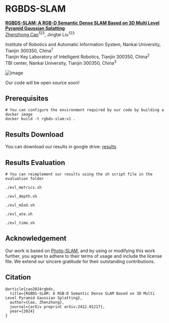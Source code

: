 # RGBDS-SLAM

[**RGBDS-SLAM: A RGB-D Semantic Dense SLAM Based on 3D Multi Level Pyramid Gaussian Splatting**](https://arxiv.org/pdf/2412.01217) <br>
[Zhenzhong Cao](https://zhenzhongcao.github.io/)<sup>123</sup>,  Jingtai Liu<sup>123</sup> <br>

Institute of Robotics and Automatic Information System, Nankai University, Tianjin 300350, China<sup>1</sup> <br>
Tianjin Key Laboratory of Intelligent Robotics, Tianjin 300350, China<sup>2</sup> <br>
TBI center, Nankai University, Tianjin 300350, China<sup>3</sup> <br>

![image](https://github.com/zhenzhongcao/RGBDS-SLAM/blob/main/demo/RGBDS-SLAM.gif "rgbds-slam")<br>

Our code will be open source soon!

## Prerequisites
```
# You can configure the environment required by our code by building a docker image
docker build -t rgbds-slam:v1 .
```

## Results Download

You can download our results in google drive: [results](https://drive.google.com/file/d/1Ksz1fA6a7VpWZ8ifL41SSZxVdjmtO-ax/view?usp=sharing)


## Results Evaluation
```
# You can reimplement our results using the sh script file in the evaluation folder

./evl_metrics.sh

./evl_depth.sh

./evl_mIoU.sh

./evl_ate.sh

./evl_time.sh
```

## Acknowledgement
Our work is based on [Photo-SLAM](https://github.com/HuajianUP/Photo-SLAM), and by using or modifying this work further, you agree to adhere to their terms of usage and include the license file. We extend our sincere gratitude for their outstanding contributions.

## Citation
```
@article{cao2024rgbds,
  title={RGBDS-SLAM: A RGB-D Semantic Dense SLAM Based on 3D Multi Level Pyramid Gaussian Splatting},
  author={Cao, Zhenzhong},
  journal={arXiv preprint arXiv:2412.01217},
  year={2024}
}
```